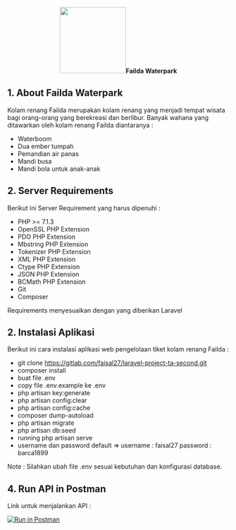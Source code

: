 <p align="center"><img src="https://failda-waterpark.com/storage/img/logo2.png" width="150" hegiht="64"><b>Failda Waterpark</b></p>

## 1. About Failda Waterpark

Kolam renang Failda merupakan kolam renang yang menjadi tempat wisata bagi orang-orang yang berekreasi dan berlibur. Banyak wahana yang ditawarkan oleh kolam renang Failda diantaranya :

- Waterboom
- Dua ember tumpah
- Pemandian air panas
- Mandi busa
- Mandi bola untuk anak-anak

## 2. Server Requirements

Berikut ini Server Requirement yang harus dipenuhi : 

- PHP >= 7.1.3
- OpenSSL PHP Extension
- PDO PHP Extension
- Mbstring PHP Extension
- Tokenizer PHP Extension
- XML PHP Extension
- Ctype PHP Extension
- JSON PHP Extension
- BCMath PHP Extension
- Git
- Composer

Requirements menyesuaikan dengan yang diberikan Laravel

## 2. Instalasi Aplikasi 

Berikut ini cara instalasi aplikasi web pengelolaan tiket kolam renang Failda :

- git clone https://gitlab.com/faisal27/laravel-project-ta-second.git
- composer install
- buat file .env
- copy file .env.example ke .env
- php artisan key:generate
- php artisan config:clear
- php artisan config:cache
- composer dump-autoload
- php artisan migrate
- php artisan db:seed
- running php artisan serve
- username dan password default => username : faisal27 password : barca1899

Note : Silahkan ubah file .env sesuai kebutuhan dan konfigurasi database.

## 4. Run API in Postman

Link untuk menjalankan API :

[![Run in Postman](https://run.pstmn.io/button.svg)](https://www.getpostman.com/collections/52827144f68b6eb59525)


